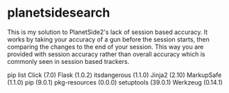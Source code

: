 # planetsidesearch

This is my solution to PlanetSide2's lack of session based accuracy. It works by taking your accuracy of a gun before the session starts, then comparing the changes to the end of your session. This way you are provided with session accuracy rather than overall accuracy which is commonly seen in session based trackers.


pip list
Click (7.0)
Flask (1.0.2)
itsdangerous (1.1.0)
Jinja2 (2.10)
MarkupSafe (1.1.0)
pip (9.0.1)
pkg-resources (0.0.0)
setuptools (39.0.1)
Werkzeug (0.14.1)
